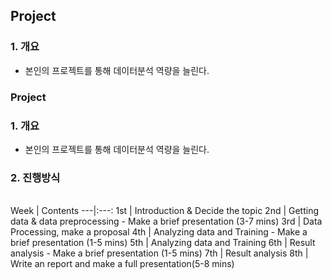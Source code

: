## Project

### 1. 개요
- 본인의 프로젝트를 통해 데이터분석 역량을 늘린다. <br>

### Project

### 1. 개요
- 본인의 프로젝트를 통해 데이터분석 역량을 늘린다. <br>

### 2. 진행방식
<br>
Week | Contents
---|:---:
1st | Introduction & Decide the topic
2nd | Getting data & data preprocessing - Make a brief presentation (3-7 mins)
3rd | Data Processing, make a proposal
4th | Analyzing data and Training - Make a brief presentation (1-5 mins)
5th | Analyzing data and Training
6th | Result analysis - Make a brief presentation (1-5 mins)
7th | Result analysis
8th | Write an report and make a full presentation(5-8 mins)
